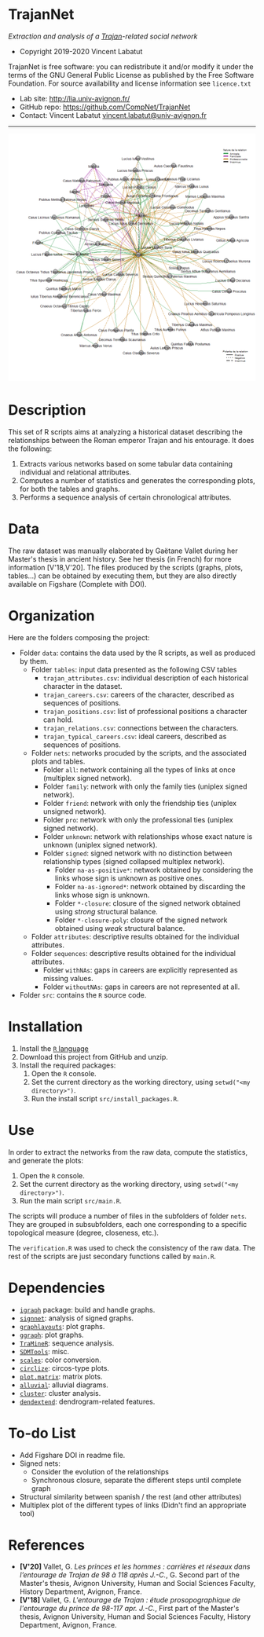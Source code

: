 TrajanNet
=======
*Extraction and analysis of a [Trajan](https://en.wikipedia.org/wiki/Trajan)-related social network*

* Copyright 2019-2020 Vincent Labatut 

TrajanNet is free software: you can redistribute it and/or modify it under the terms of the GNU General Public License as published by the Free Software Foundation. For source availability and license information see `licence.txt`

* Lab site: http://lia.univ-avignon.fr/
* GitHub repo: https://github.com/CompNet/TrajanNet
* Contact: Vincent Labatut <vincent.labatut@univ-avignon.fr>

-----------------------------------------------------------------------

![Trajan's multiplex network](data/nets/preview.png)


# Description
This set of R scripts aims at analyzing a historical dataset describing the relationships between the Roman emperor Trajan and his entourage. It does the following:

1. Extracts various networks based on some tabular data containing individual and relational attributes.
2. Computes a number of statistics and generates the corresponding plots, for both the tables and graphs.
3. Performs a sequence analysis of certain chronological attributes.


# Data
The raw dataset was manually elaborated by Gaëtane Vallet during her Master's thesis in ancient history. See her thesis (in French) for more information [V'18,V'20]. The files produced by the scripts (graphs, plots, tables...) can be obtained by executing them, but they are also directly available on Figshare (Complete with DOI).  


# Organization
Here are the folders composing the project:
* Folder `data`: contains the data used by the R scripts, as well as produced by them.
  * Folder `tables`: input data presented as the following CSV tables
    * `trajan_attributes.csv`: individual description of each historical character in the dataset.  
    * `trajan_careers.csv`: careers of the character, described as sequences of positions.  
    * `trajan_positions.csv`: list of professional positions a character can hold.  
    * `trajan_relations.csv`: connections between the characters.  
    * `trajan_typical_careers.csv`: ideal careers, described as sequences of positions.  
  * Folder `nets`: networks procuded by the scripts, and the associated plots and tables.
    * Folder `all`: network containing all the types of links at once (multiplex signed network).
    * Folder `family`: network with only the family ties (uniplex signed network).
    * Folder `friend`: network with only the friendship ties (uniplex unsigned network).
    * Folder `pro`: network with only the professional ties (uniplex signed network).
    * Folder `unknown`: network with relationships whose exact nature is unknown (uniplex signed network). 
    * Folder `signed`: signed network with no distinction between relationship types (signed collapsed multiplex network).
      * Folder `na-as-positive*`: network obtained by considering the links whose sign is unknown as positive ones.
      * Folder `na-as-ignored*`: network obtained by discarding the links whose sign is unknown.
      * Folder `*-closure`: closure of the signed network obtained using *strong* structural balance.
      * Folder `*-closure-poly`: closure of the signed network obtained using *weak* structural balance.
  * Folder `attributes`: descriptive results obtained for the individual attributes.
  * Folder `sequences`: descriptive results obtained for the individual attributes.
    * Folder `withNAs`: gaps in careers are explicitly represented as missing values.
    * Folder `withoutNAs`: gaps in careers are not represented at all.
* Folder `src`: contains the `R` source code.


# Installation
1. Install the [`R` language](https://www.r-project.org/)
2. Download this project from GitHub and unzip.
3. Install the required packages: 
   1. Open the `R` console.
   2. Set the current directory as the working directory, using `setwd("<my directory>")`.
   3. Run the install script `src/install_packages.R`.


# Use
In order to extract the networks from the raw data, compute the statistics, and generate the plots:

1. Open the `R` console.
2. Set the current directory as the working directory, using `setwd("<my directory>")`.
3. Run the main script `src/main.R`.

The scripts will produce a number of files in the subfolders of folder `nets`. They are grouped in subsubfolders, each one corresponding to a specific topological measure (degree, closeness, etc.). 

The `verification.R` was used to check the consistency of the raw data. The rest of the scripts are just secondary functions called by `main.R`.


# Dependencies
* [`igraph`](http://igraph.org/r/) package: build and handle graphs.
* [`signnet`](https://github.com/schochastics/signnet): analysis of signed graphs.
* [`graphlayouts`](https://cran.rstudio.com/web/packages/graphlayouts): plot graphs.
* [`ggraph`](https://cran.rstudio.com/web/packages/ggraph): plot graphs.
* [`TraMineR`](http://traminer.unige.ch/): sequence analysis.
* [`SDMTools`](https://cran.rstudio.com/web/packages/SDMTools): misc.
* [`scales`](https://cran.rstudio.com/web/packages/scales): color conversion.
* [`circlize`](https://cran.rstudio.com/web/packages/scales): circos-type plots.
* [`plot.matrix`](https://cran.rstudio.com/web/packages/scales): matrix plots.
* [`alluvial`](https://cran.rstudio.com/web/packages/scales): alluvial diagrams.
* [`cluster`](https://cran.rstudio.com/web/packages/scales): cluster analysis.
* [`dendextend`](https://cran.rstudio.com/web/packages/scales): dendrogram-related features.


# To-do List
* Add Figshare DOI in readme file.
* Signed nets: 
  * Consider the evolution of the relationships
  * Synchronous closure, separate the different steps until complete graph
* Structural similarity between spanish / the rest (and other attributes)
* Multiplex plot of the different types of links (Didn't find an appropriate tool)


# References
* **[V'20]** Vallet, G. *Les princes et les hommes : carrières et réseaux dans l’entourage de Trajan de 98 à 118 après J.-C.*, G. Second part of the Master's thesis, Avignon University, Human and Social Sciences Faculty, History Department, Avignon, France.
* **[V'18]** Vallet, G. *L'entourage de Trajan : étude prosopographique de l'entourage du prince de 98-117 apr. J.-C.*, First part of the Master's thesis, Avignon University, Human and Social Sciences Faculty, History Department, Avignon, France.
